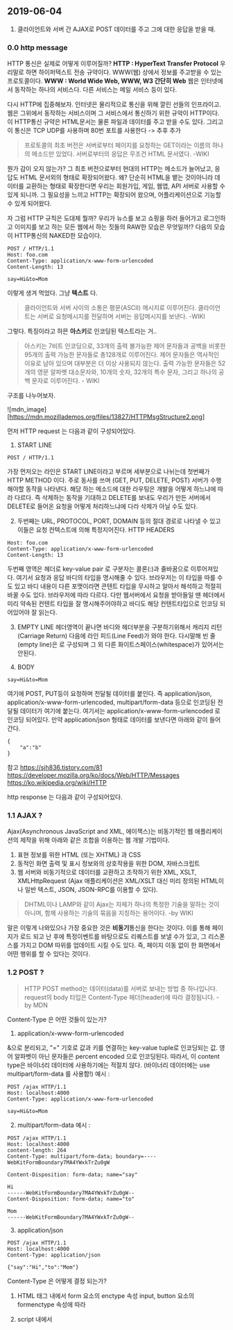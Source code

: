## 2019-06-04
1. 클라이언트와 서버 간 AJAX로 POST 데이터를 주고 그에 대한 응답을 받을 때.

### 0.0 http message
HTTP 통신은 실제로 어떻게 이루어질까?
**HTTP : HyperText Transfer Protocol**
우리말로 하면 하이퍼텍스트 전송 규약이다.
WWW(웹) 상에서 정보를 주고받을 수 있는 프로토콜이다.
**WWW : World Wide Web, WWW, W3 간단히 Web**
웹은 인터넷에서 동작하는 하나의 서비스다. 다른 서비스는 메일 서비스 등이 있다.

다시 HTTP에 집중해보자. 인터넷은 물리적으로 통신을 위해 깔린 선들의 인프라이고.
웹은 그위에서 동작하는 서비스이며 그 서비스에서 통신하기 위한 규악이 HTTP이다.
이 HTTP통신 규약은 HTML문서는 물론 파일과 데이터를 주고 받을 수도 있다.
그리고 이 통신은 TCP UDP를 사용하며 80번 포트를 사용한다 -> 추후 추가

> 프로토콜의 최초 버전은 서버로부터 페이지를 요청하는 GET이라는 이름의 하나의 메소드만 있었다. 서버로부터의 응답은 무조건 HTML 문서였다.
> -WIKI

뭔가 감이 오지 않는가? 그 최초 버전으로부터 현대의 HTTP는 메소드가 늘어났고, 응답도 HTML 문서외의 형태로 확장되어왔다.
왜? 단순히 HTML을 뱉는 것이아니라 데이터를 교환하는 형태로 확장한다면 우리는 회원가입, 게임, 웹앱, API 서버로 사용할 수 있게 되니까.
그 필요성을 느끼고 HTTP는 확장되어 왔으며, 어플리케이션으로 기능할 수 있게 되어왔다.

자 그럼 HTTP 규칙은 도대체 뭘까?
우리가 뉴스를 보고 쇼핑을 하러 들어가고 로그인하고 이미지를 보고
하는 모든 웹에서 하는 짓들의 RAW한 모습은 무엇일까!?
다음의 모습이 HTTP통신의 NAKED한 모습이다.
```
POST / HTTP/1.1
Host: foo.com
Content-Type: application/x-www-form-urlencoded
Content-Length: 13

say=Hi&to=Mom
```
이렇게 생겨 먹었다.
그냥 **텍스트** 다.

> 클라이언트와 서버 사이의 소통은 평문(ASCII) 메시지로 이루어진다. 클라이언트는 서버로 요청메시지를 전달하며 서버는 응답메시지를 보낸다. -WIKI

그렇다. 특징이라고 하믄 **아스키**로 인코딩된 텍스트라는 거..

> 아스키는 7비트 인코딩으로, 33개의 출력 불가능한 제어 문자들과 공백을 비롯한 95개의 출력 가능한 문자들로 총128개로 이루어진다. 제어 문자들은 역사적인 이유로 남아 있으며 대부분은 더 이상 사용되지 않는다. 출력 가능한 문자들은 52개의 영문 알파벳 대소문자와, 10개의 숫자, 32개의 특수 문자, 그리고 하나의 공백 문자로 이루어진다. - WIKI

구조를 나누어보자.

![mdn_image][https://mdn.mozillademos.org/files/13827/HTTPMsgStructure2.png]

먼저 HTTP request 는 다음과 같이 구성되어있다.

1. START LINE
```
POST / HTTP/1.1
```
가장 먼저오는 라인은 START LINE이라고 부르며 세부분으로 나뉘는데
첫번째가 HTTP METHOD 이다. 주로 동사를 쓰며 (GET, PUT, DELETE, POST) 서버가 수행해야할 동작을 나타낸다.
해당 하는 메소드에 대한 라우팅은 개발을 어떻게 하느냐에 따라 다르다. 즉 삭제하는 동작을 기대하고 DELETE를 보내도
우리가 만든 서버에서 DELETE로 들어온 요청을 어떻게 처리하느냐에 다라 삭제가 아닐 수도 있다.

2. 두번째는 URL, PROTOCOL, PORT, DOMAIN 등의 절대 경로로 나타낼 수 있고 이들은 요청 컨텍스트에 의해 특정지어진다. 
HTTP HEADERS
```
Host: foo.com
Content-Type: application/x-www-form-urlencoded
Content-Length: 13
```
두번째 영역은 헤더로 key-value pair 로 구분자는 콜론(:)과 줄바꿈으로 이루어져있다.
여기서 요청과 응답 바디의 타입을 명시해줄 수 있다.
브라우저는 이 타입을 따를 수도 있고 바디 내용이 다른 포맷이라면 콘텐트 타입을 무시하고 알아서 해석하고 적절히 바꿀 수도 있다.
브라우저에 따라 다르다.
다만 웹서버에서 요청을 받아들일 땐 헤더에서 미리 약속된 컨텐트 타입을 잘 명시해주어야하고
바디도 해당 컨텐트타입으로 인코딩 되어있어야 잘 읽는다.

3. EMPTY LINE
헤더영역이 끝나면 바디와 헤더부분을 구분하기위해서 캐리지 리턴(Carriage Return) 다음에 라인 피드(Line Feed)가 와야 한다. 다시말해 빈 줄(empty line)은 <CR><LF>로 구성되며 그 외 다른 화이트스페이스(whitespace)가 있어서는 안된다.

4. BODY
```
say=Hi&to=Mom
```
여기에 POST, PUT등이 요청하며 전달될 데이터를 붙인다. 
즉 application/json, application/x-www-form-urlencoded, multipart/form-data 등으로 인코딩된 전달될 데이터가 여기에 붙는다.
여기서는 application/x-www-form-urlencoded 로 인코딩 되어있다.
만약 application/json 형태로 데이터를 보낸다면 아래와 같이 들어간다.
```
{
	"a":"b"
}
```

참고
https://sjh836.tistory.com/81
https://developer.mozilla.org/ko/docs/Web/HTTP/Messages
https://ko.wikipedia.org/wiki/HTTP

http response 는 다음과 같이 구성되어있다.

### 1.1 AJAX ? 
Ajax(Asynchronous JavaScript and XML, 에이잭스)는 비동기적인 웹 애플리케이션의 제작을 위해 아래와 같은 조합을 이용하는 웹 개발 기법이다.

1. 표현 정보를 위한 HTML (또는 XHTML) 과 CSS
1. 동적인 화면 출력 및 표시 정보와의 상호작용을 위한 DOM, 자바스크립트
1. 웹 서버와 비동기적으로 데이터를 교환하고 조작하기 위한 XML, XSLT, XMLHttpRequest (Ajax 애플리케이션은 XML/XSLT 대신 미리 정의된 HTML이나 일반 텍스트, JSON, JSON-RPC를 이용할 수 있다).

> DHTML이나 LAMP와 같이 Ajax는 자체가 하나의 특정한 기술을 말하는 것이 아니며, 함께 사용하는 기술의 묶음을 지칭하는 용어이다. 
> -by WIKI

말은 이렇게 나와있으나 가장 중요한 것은 **비동기**통신을 한다는 것이다.
이를 통해 페이지가 로드 되고 난 후에 특정이벤트를 바탕으로도 리퀘스트를 보낼 수가 있고, 그 리스폰스를 가지고 DOM 따위를 업데이트 시킬 수도 있다.
즉, 페이지 이동 없이 한 화면에서 어떤 행위를 할 수 있다는 것이다.

### 1.2 POST ?
> HTTP POST method는 데이터(data)를 서버로 보내는 방법 중 하나입니다. request의 body 타입은 Content-Type 헤더(header)에 따라 결정됩니다.
> -by MDN

Content-Type 은 어떤 것들이 있는가?

1. application/x-www-form-urlencoded

&으로 분리되고, "=" 기호로 값과 키를 연결하는 key-value tuple로 인코딩되는 값. 영어 알파벳이 아닌 문자들은 percent encoded 으로 인코딩된다. 따라서, 이 content type은 바이너리 데이터에 사용하기에는 적절치 않다. (바이너리 데이터에는 use multipart/form-data 를 사용함!)
예시 : 
```
POST /ajax HTTP/1.1
Host: localhost:4000
Content-Type: application/x-www-form-urlencoded

say=Hi&to=Mom
```
2. multipart/form-data
예시 :
```
POST /ajax HTTP/1.1
Host: localhost:4000
content-length: 264
Content-Type: multipart/form-data; boundary=----WebKitFormBoundary7MA4YWxkTrZu0gW

Content-Disposition: form-data; name="say"

Hi
------WebKitFormBoundary7MA4YWxkTrZu0gW--
Content-Disposition: form-data; name="to"

Mom
------WebKitFormBoundary7MA4YWxkTrZu0gW--
```
3. application/json
```
POST /ajax HTTP/1.1
Host: localhost:4000
Content-Type: application/json

{"say":"Hi","to":"Mom"}
```
Content-Type 은 어떻게 결정 되는가?
1. HTML 태그 내에서
form 요소의 enctype 속성
input, button 요소의 formenctype 속성에 따라

2. script 내에서 